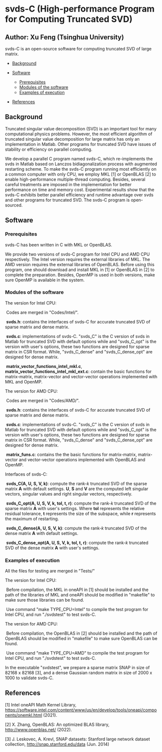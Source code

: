 # svds-C (High-performance Program for Computing Truncated SVD)

## Author: Xu Feng (Tsinghua University)

svds-C is an open-source software for computing truncated SVD of large matrix.

* [Background](#background)
* [Software](#software)
  + [Prerequisites](#prerequisites)
  + [Modules of the software](#modules-of-the-software)
  + [Examples of execution](#examples-of-execution)

* [References](#references)

## Background

Truncated singular value decomposition (SVD) is an important tool for many computational physics problems. However, the most efficient algorithm of truncated singular value decomposition for large matrix has only an implementation in Matlab. Other programs for truncated SVD have issues of stability or efficiency on parallel computing.

We develop a parallel C program named svds-C, which re-implements the svds in Matlab based on Lanczos bidiagonalization process with augmented restarting scheme. To make the svds-C program running most efficiently on a common computer with only CPU, we employ MKL [1] or OpenBLAS [2] to enable high-performance multiple-thread computing. Besides, several careful treatments are imposed in the implementation for better performance on time and memory cost. Experimental results show that the svds-C exhibits better parallel efficiency and runtime advantage over svds and other programs for truncated SVD. The svds-C program is open-sourced.

## Software

### Prerequisites

svds-C has been written in C with MKL or OpenBLAS.

We provide two versions of svds-C program for Intel CPU and AMD CPU respectively. The Intel version requires the external libraries of MKL. The AMD version requires the external libraries of OpenBLAS. Before using this program, one should download and install MKL in [1] or OpenBLAS in [2] to complete the preparation. Besides, OpenMP is used in both versions, make sure OpenMP is available in the system.

### Modules of the software

The version for Intel CPU:

​        Codes are merged in "Codes/Intel/".

​        **svds.h**: contains the interfaces of svds-C for accurate truncated SVD of sparse matrix and dense matrix.

​        **svds.c**: implementations of svds-C. "svds_C" is the C version of svds in Matlab for truncated SVD with default options while and "svds_C_opt" is the version with user's options, these two functions are designed for sparse matrix in CSR format. While, "svds_C_dense" and "svds_C_dense_opt" are designed for dense matrix.

​        **matrix_vector_functions_intel_mkl.c**, **matrix_vector_functions_intel_mkl_ext.c**: contain the basic functions for matrix-matrix, matrix-vector and vector-vector operations implemented with MKL and OpenMP.

The version for AMD CPU:

​        Codes are merged in "Codes/AMD/".

​        **svds.h**: contains the interfaces of svds-C for accurate truncated SVD of sparse matrix and dense matrix.

​        **svds.c**: implementations of svds-C. "svds_C" is the C version of svds in Matlab for truncated SVD with default options while and "svds_C_opt" is the version with user's options, these two functions are designed for sparse matrix in CSR format. While, "svds_C_dense" and "svds_C_dense_opt" are designed for dense matrix.

​        **matrix_funs.c**: contains the the basic functions for matrix-matrix, matrix-vector and vector-vector operations implemented with OpenBLAS and OpenMP.

Interfaces of svds-C:

​        **svds_C(A, U, S, V, k)**: compute the rank-$k$ truncated SVD of the sparse matrix $\mathbf{A}$ with default settings. $\mathbf{U}$, $\mathbf{S}$ and $\mathbf{V}$ are the computed left singular vectors, singular values and right singular vectors, respectively.

​        **svds_C_opt(A, U, S, V, k, tol, t, r)**: compute the rank-$k$ truncated SVD of the sparse matrix $\mathbf{A}$ with user's settings. Where **tol** represents the relative residual tolerance, **t** represents the size of the subspace, while **r** represents the maximum of restarting.

​        **svds_C_dense(A, U, S, V, k)**: compute the rank-$k$ truncated SVD of the dense matrix $\mathbf{A}$ with default settings. 

​        **svds_C_dense_opt(A, U, S, V, k, tol, t, r)**: compute the rank-$k$ truncated SVD of the dense matrix $\mathbf{A}$ with user's settings.

### Examples of execution

All the files for testing are merged in "Tests/"

The version for Intel CPU:

​        Before compilation, the MKL in oneAPI in [1] should be installed and the path of the libraries of MKL and oneAPI should be modified in "makefile" to make sure those libraries can be found.

​        Use command "make TYPE_CPU=Intel" to compile the test program for Intel CPU, and run "./svdstest" to test svds-C.

The version for AMD CPU:

​        Before compilation, the OpenBLAS in [2] should be installed and the path of OpenBLAS should be modified in "makefile" to make sure OpenBLAS can be found.

​        Use command "make TYPE_CPU=AMD" to compile the test program for Intel CPU, and run "./svdstest" to test svds-C.

In the executable "svdstest", we prepare a sparse matrix SNAP in size of 82168 x 82168 [3], and a dense Gaussian random matrix in size of  2000 x 1000 to validate svds-C. 

## References

[1] Intel oneAPI Math Kernel Library, https://software.intel.com/content/www/us/en/develop/tools/oneapi/components/onemkl.html (2021).

[2] X. Zhang, OpenBLAS: An optimized BLAS library, http://www.openblas.net/ (2022). 

[3] J. Leskovec, A. Krevl, SNAP datasets: Stanford large network dataset collection, http://snap.stanford.edu/data (Jun. 2014) 
